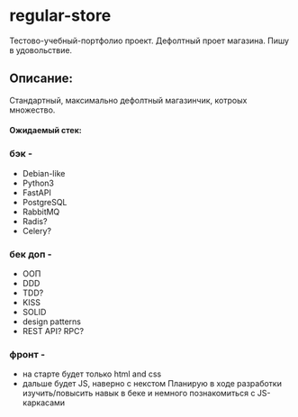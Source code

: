 # regular-store
Тестово-учебный-портфолио проект. Дефолтный проет магазина. Пишу в удовольствие.
## Описание:
Стандартный, максимально дефолтный магазинчик, котроых множество.
#### Ожидаемый стек:
### бэк - 
- Debian-like
- Python3
- FastAPI
- PostgreSQL
- RabbitMQ
- Radis?
- Celery?
### бек доп -
- ООП
- DDD
- TDD?
- KISS
- SOLID
- design patterns
- REST API? RPC?
### фронт -
- на старте будет только html and css
- дальше будет JS, наверно с некстом
Планирую в ходе разработки изучить/повысить навык в беке и немного познакомиться с JS-каркасами
